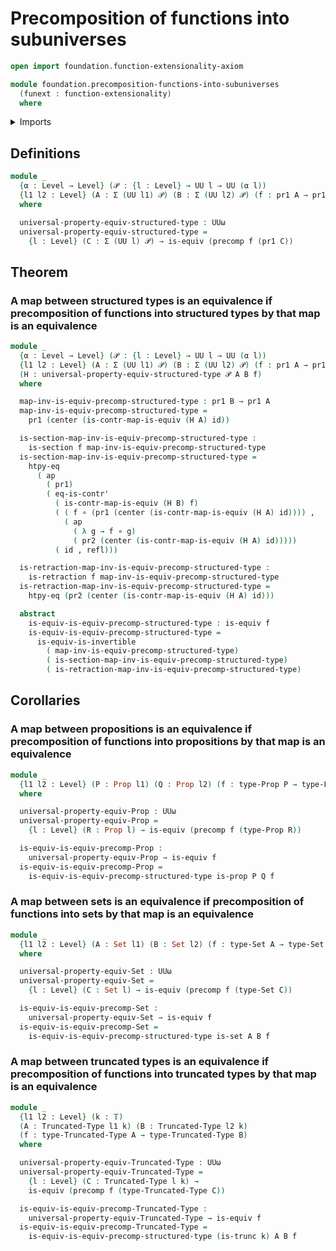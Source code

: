 # Precomposition of functions into subuniverses

```agda
open import foundation.function-extensionality-axiom

module foundation.precomposition-functions-into-subuniverses
  (funext : function-extensionality)
  where
```

<details><summary>Imports</summary>

```agda
open import foundation.action-on-identifications-functions
open import foundation.dependent-pair-types
open import foundation.precomposition-functions funext
open import foundation.universe-levels

open import foundation-core.contractible-maps
open import foundation-core.contractible-types
open import foundation-core.equivalences
open import foundation-core.function-types
open import foundation-core.identity-types
open import foundation-core.propositions
open import foundation-core.retractions
open import foundation-core.sections
open import foundation-core.sets
open import foundation-core.truncated-types
open import foundation-core.truncation-levels
```

</details>

## Definitions

```agda
module _
  {α : Level → Level} (𝒫 : {l : Level} → UU l → UU (α l))
  {l1 l2 : Level} (A : Σ (UU l1) 𝒫) (B : Σ (UU l2) 𝒫) (f : pr1 A → pr1 B)
  where

  universal-property-equiv-structured-type : UUω
  universal-property-equiv-structured-type =
    {l : Level} (C : Σ (UU l) 𝒫) → is-equiv (precomp f (pr1 C))
```

## Theorem

### A map between structured types is an equivalence if precomposition of functions into structured types by that map is an equivalence

```agda
module _
  {α : Level → Level} (𝒫 : {l : Level} → UU l → UU (α l))
  {l1 l2 : Level} (A : Σ (UU l1) 𝒫) (B : Σ (UU l2) 𝒫) (f : pr1 A → pr1 B)
  (H : universal-property-equiv-structured-type 𝒫 A B f)
  where

  map-inv-is-equiv-precomp-structured-type : pr1 B → pr1 A
  map-inv-is-equiv-precomp-structured-type =
    pr1 (center (is-contr-map-is-equiv (H A) id))

  is-section-map-inv-is-equiv-precomp-structured-type :
    is-section f map-inv-is-equiv-precomp-structured-type
  is-section-map-inv-is-equiv-precomp-structured-type =
    htpy-eq
      ( ap
        ( pr1)
        ( eq-is-contr'
          ( is-contr-map-is-equiv (H B) f)
          ( ( f ∘ (pr1 (center (is-contr-map-is-equiv (H A) id)))) ,
            ( ap
              ( λ g → f ∘ g)
              ( pr2 (center (is-contr-map-is-equiv (H A) id)))))
          ( id , refl)))

  is-retraction-map-inv-is-equiv-precomp-structured-type :
    is-retraction f map-inv-is-equiv-precomp-structured-type
  is-retraction-map-inv-is-equiv-precomp-structured-type =
    htpy-eq (pr2 (center (is-contr-map-is-equiv (H A) id)))

  abstract
    is-equiv-is-equiv-precomp-structured-type : is-equiv f
    is-equiv-is-equiv-precomp-structured-type =
      is-equiv-is-invertible
        ( map-inv-is-equiv-precomp-structured-type)
        ( is-section-map-inv-is-equiv-precomp-structured-type)
        ( is-retraction-map-inv-is-equiv-precomp-structured-type)
```

## Corollaries

### A map between propositions is an equivalence if precomposition of functions into propositions by that map is an equivalence

```agda
module _
  {l1 l2 : Level} (P : Prop l1) (Q : Prop l2) (f : type-Prop P → type-Prop Q)
  where

  universal-property-equiv-Prop : UUω
  universal-property-equiv-Prop =
    {l : Level} (R : Prop l) → is-equiv (precomp f (type-Prop R))

  is-equiv-is-equiv-precomp-Prop :
    universal-property-equiv-Prop → is-equiv f
  is-equiv-is-equiv-precomp-Prop =
    is-equiv-is-equiv-precomp-structured-type is-prop P Q f
```

### A map between sets is an equivalence if precomposition of functions into sets by that map is an equivalence

```agda
module _
  {l1 l2 : Level} (A : Set l1) (B : Set l2) (f : type-Set A → type-Set B)
  where

  universal-property-equiv-Set : UUω
  universal-property-equiv-Set =
    {l : Level} (C : Set l) → is-equiv (precomp f (type-Set C))

  is-equiv-is-equiv-precomp-Set :
    universal-property-equiv-Set → is-equiv f
  is-equiv-is-equiv-precomp-Set =
    is-equiv-is-equiv-precomp-structured-type is-set A B f
```

### A map between truncated types is an equivalence if precomposition of functions into truncated types by that map is an equivalence

```agda
module _
  {l1 l2 : Level} (k : 𝕋)
  (A : Truncated-Type l1 k) (B : Truncated-Type l2 k)
  (f : type-Truncated-Type A → type-Truncated-Type B)
  where

  universal-property-equiv-Truncated-Type : UUω
  universal-property-equiv-Truncated-Type =
    {l : Level} (C : Truncated-Type l k) →
    is-equiv (precomp f (type-Truncated-Type C))

  is-equiv-is-equiv-precomp-Truncated-Type :
    universal-property-equiv-Truncated-Type → is-equiv f
  is-equiv-is-equiv-precomp-Truncated-Type =
    is-equiv-is-equiv-precomp-structured-type (is-trunc k) A B f
```
